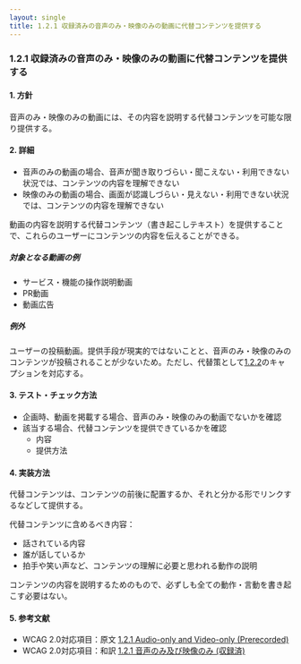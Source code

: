 ```yaml
---
layout: single
title: 1.2.1 収録済みの音声のみ・映像のみの動画に代替コンテンツを提供する
---
```


### 1.2.1 収録済みの音声のみ・映像のみの動画に代替コンテンツを提供する

#### 1. 方針

音声のみ・映像のみの動画には、その内容を説明する代替コンテンツを可能な限り提供する。

#### 2. 詳細

- 音声のみの動画の場合、音声が聞き取りづらい・聞こえない・利用できない状況では、コンテンツの内容を理解できない
- 映像のみの動画の場合、画面が認識しづらい・見えない・利用できない状況では、コンテンツの内容を理解できない

動画の内容を説明する代替コンテンツ（書き起こしテキスト）を提供することで、これらのユーザーにコンテンツの内容を伝えることができる。

##### 対象となる動画の例

- サービス・機能の操作説明動画
- PR動画
- 動画広告

##### 例外

ユーザーの投稿動画。提供手段が現実的ではないことと、音声のみ・映像のみのコンテンツが投稿されることが少ないため。ただし、代替策として[1.2.2](/a11y-guidelines/1/2/2)のキャプションを対応する。


#### 3. テスト・チェック方法

- 企画時、動画を掲載する場合、音声のみ・映像のみの動画でないかを確認
- 該当する場合、代替コンテンツを提供できているかを確認
  - 内容
  - 提供方法


#### 4. 実装方法

代替コンテンツは、コンテンツの前後に配置するか、それと分かる形でリンクするなどして提供する。

代替コンテンツに含めるべき内容：

- 話されている内容
- 誰が話しているか
- 拍手や笑い声など、コンテンツの理解に必要と思われる動作の説明

コンテンツの内容を説明するためのもので、必ずしも全ての動作・言動を書き起こす必要はない。


#### 5. 参考文献

- WCAG 2.0対応項目：原文 [1.2.1 Audio-only and Video-only (Prerecorded)](https://www.w3.org/TR/2008/REC-WCAG20-20081211/#media-equiv)
- WCAG 2.0対応項目：和訳 [1.2.1 音声のみ及び映像のみ (収録済)](http://waic.jp/docs/WCAG20/Overview.html#media-equiv)
